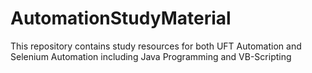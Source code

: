 # AutomationStudyMaterial
This repository contains study resources for both UFT Automation and Selenium Automation including Java Programming and VB-Scripting
